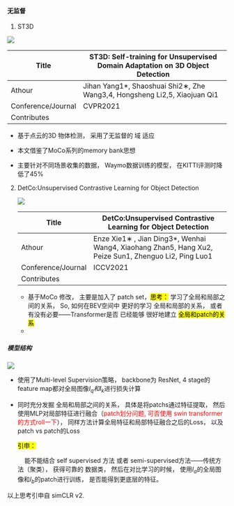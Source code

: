 #### 无监督

1. ST3D

![](/home/yihang/.config/marktext/images/2022-07-26-14-58-04-2022-07-26%2014-57-52%20的屏幕截图.png)

| Title              | ST3D: Self-training for Unsupervised Domain Adaptation on 3D Object Detection |
| ------------------ | ----------------------------------------------------------------------------- |
| Athour             | Jihan Yang1*, Shaoshuai Shi2∗, Zhe Wang3,4, Hongsheng Li2,5, Xiaojuan Qi1     |
| Conference/Journal | CVPR2021                                                                      |
| Contributes        |                                                                               |

- 基于点云的3D 物体检测， 采用了无监督的 域 适应

- 本文借鉴了MoCo系列的memory bank思想

- 主要针对不同场景收集的数据， Waymo数据训练的模型， 在KITTI评测时降低了45%
2. DetCo:Unsupervised Contrastive Learning for Object Detection
   
   ![](/home/yihang/.config/marktext/images/2022-07-26-16-36-07-2022-07-26%2016-35-50%20的屏幕截图.png)
   
   | Title              | DetCo:Unsupervised Contrastive Learning for Object Detection                                         |
   | ------------------ | ---------------------------------------------------------------------------------------------------- |
   | Athour             | Enze Xie1∗ , Jian Ding3*, Wenhai Wang4, Xiaohang Zhan5, Hang Xu2, Peize Sun1, Zhenguo Li2, Ping Luo1 |
   | Conference/Journal | ICCV2021                                                                                             |
   | Contributes        |                                                                                                      |
   
   - 基于MoCo 修改， 主要是加入了  patch set，<mark>思考：</mark> 学习了全局和局部之间的关系， So, 如何在BEV空间中 更好的学习 全局和局部的关系， 或者有没有必要——Transformer是否 已经能够 很好地建立 <mark>全局和patch的关系</mark>
   - 

##### 模型结构

   ![](/home/yihang/.config/marktext/images/2022-07-26-16-39-09-2022-07-26%2016-38-57%20的屏幕截图.png)

- 使用了Multi-level Supervision策略， backbone为 ResNet, 4 stage的 feature map都对全局图像$I_q 和I_k$进行损失计算

- 同时充分发掘 全局和局部之间的关系， 具体是将patchs通过特征提取， 然后使用MLP对局部特征进行融合（<font color=red>patch划分问题, 可否使用 swin transformer的方式roll一下</font>）， 同样方法计算全局特征和局部特征融合之后的Loss， 以及patch vs patch的Loss

   <mark>引申：</mark>

       能不能结合 self supervised 方法 或者 semi-supervised方法——传统方法（聚类）， 获得可靠的 数据类， 然后在对比学习的时候， 使用$I_a$的全局图像和$I_b$的patch进行训练， 是否能得到更底层的特征。

以上思考引申自 simCLR v2.
